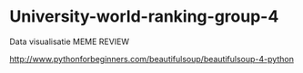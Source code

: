 # University-world-ranking-group-4
Data visualisatie
MEME REVIEW

http://www.pythonforbeginners.com/beautifulsoup/beautifulsoup-4-python
